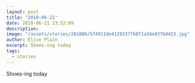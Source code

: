 ```yaml
---
layout: post
title: "2018-06-21"
date: 2018-06-21 23:52:09
description: 
image: "/assets/stories/201806/574911de4129337760f2a34e837b0423.jpg"
author: Elise Plain
excerpt: Shoes-ing today
tags: 
  - stories
---
```


Shoes-ing today
<p></p>
